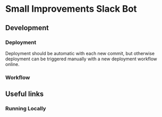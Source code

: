 # Small Improvements Slack Bot

## Development

### Deployment

Deployment should be automatic with each new commit, but otherwise deployment can be triggered manually with a new deployment workflow online.

### Workflow

## Useful links

### Running Locally
